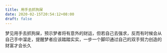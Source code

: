 ```yaml
---
title: 用手去抓狗屎
date: 2020-02-15T20:54:12+08:00
draft: false
---
```


梦见用手去抓狗屎，预示梦者将有意外的财运，但若自己去强求，反而有时候会从自己手中溜走，提醒梦者应该踏踏实实，一步一个脚印通过自己的双手努力创造的财富才会长久